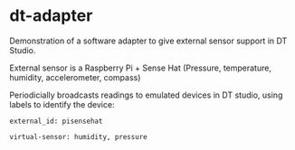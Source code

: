 # dt-adapter

Demonstration of a software adapter to give external sensor support in DT Studio.

External sensor is a Raspberry Pi + Sense Hat (Pressure, temperature, humidity, accelerometer, compass)

Periodicially broadcasts readings to emulated devices in DT studio, using labels to identify the device:

`external_id: pisensehat`

`virtual-sensor: humidity, pressure`


